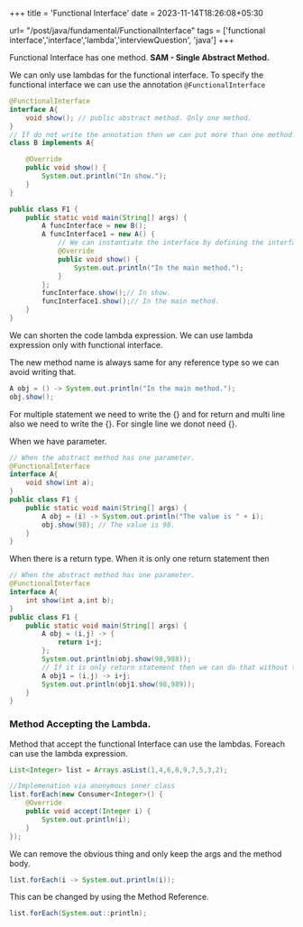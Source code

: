 +++
title = 'Functional Interface'
date = 2023-11-14T18:26:08+05:30

url= "/post/java/fundamental/FunctionalInterface"
tags = ['functional interface','interface','lambda','interviewQuestion', 'java']
+++


Functional Interface has one method. **SAM - Single Abstract Method.**

We can only use lambdas for the functional interface.
To specify the functional interface we can use the annotation `@FunctionalInterface`
```java
@FunctionalInterface
interface A{
    void show(); // public abstract method. Only one method.
}
// If do not write the annotation then we can put more than one method.
class B implements A{

    @Override
    public void show() {
        System.out.println("In show.");
    }
}

public class F1 {
    public static void main(String[] args) {
        A funcInterface = new B();
        A funcInterface1 = new A() {
            // We can instantiate the interface by defining the interface here.
            @Override
            public void show() {
                System.out.println("In the main method.");
            }
        };
        funcInterface.show();// In show.
        funcInterface1.show();// In the main method.
    }
}
```
We can shorten the code lambda expression. We can use lambda expression only with functional interface.

The new method name is always same for any reference type so we can avoid writing that.
```java
A obj = () -> System.out.println("In the main method.");
obj.show();
```

For multiple statement we need to write the {} and for return  and multi line also we need to write the {}. For single line we donot need {}. 

When we have parameter.
```java
// When the abstract method has one parameter.
@FunctionalInterface
interface A{
    void show(int a);
}
public class F1 {
    public static void main(String[] args) {
        A obj = (i) -> System.out.println("The value is " + i);
        obj.show(98); // The value is 98.
    }
}
```

When there is a return type. When it is only one return statement then
```java
// When the abstract method has one parameter.
@FunctionalInterface
interface A{
    int show(int a,int b);
}
public class F1 {
    public static void main(String[] args) {
        A obj = (i,j) -> {
            return i+j;
        };
        System.out.println(obj.show(98,988));
        // If it is only return statement then we can do that without the {}.
        A obj1 = (i,j) -> i+j;
        System.out.println(obj1.show(98,989));
    }
}
```

### Method Accepting the Lambda.
Method that accept the functional Interface can use the lambdas.
Foreach can use the lambda expression.
```java
List<Integer> list = Arrays.asList(1,4,6,8,9,7,5,3,2);

//Implemenation via anonymous inner class
list.forEach(new Consumer<Integer>() {
    @Override
    public void accept(Integer i) {
        System.out.println(i);
    }
});
```

We can remove the obvious thing and only keep the args and the method body.
```java
list.forEach(i -> System.out.println(i));
```

This can be changed by using the Method Reference.
```java
list.forEach(System.out::println);
```